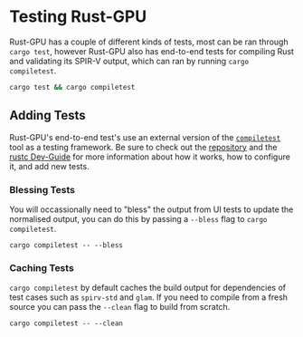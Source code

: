 # Testing Rust-GPU

Rust-GPU has a couple of different kinds of tests, most can be ran through
`cargo test`, however Rust-GPU also has end-to-end tests for compiling Rust and
validating its SPIR-V output, which can ran by running `cargo compiletest`.

```bash
cargo test && cargo compiletest
```

## Adding Tests

Rust-GPU's end-to-end test's use an external version of the [`compiletest`] tool
as a testing framework. Be sure to check out the [repository][`compiletest`] and
the [rustc Dev-Guide][rustc-dev-guide] for more information about how it works,
how to configure it, and add new tests.

### Blessing Tests

You will occassionally need to "bless" the output from UI tests to update the
normalised output, you can do this by passing a `--bless` flag to
`cargo compiletest`.

``
cargo compiletest -- --bless
``

### Caching Tests

`cargo compiletest` by default caches the build output for dependencies of test
cases such as `spirv-std` and `glam`. If you need to compile from a fresh source
you can pass the `--clean` flag to build from scratch.

``
cargo compiletest -- --clean
``

[`compiletest`]: https://github.com/laumann/compiletest-rs
[rustc-dev-guide]: https://rustc-dev-guide.rust-lang.org/tests/intro.html
